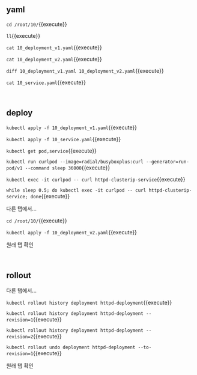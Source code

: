 <br>

## yaml

`cd /root/10/`{{execute}}

`ll`{{execute}}

`cat 10_deployment_v1.yaml`{{execute}}

`cat 10_deployment_v2.yaml`{{execute}}

`diff 10_deployment_v1.yaml 10_deployment_v2.yaml`{{execute}}

`cat 10_service.yaml`{{execute}}

<br>

## deploy

`kubectl apply -f 10_deployment_v1.yaml`{{execute}}

`kubectl apply -f 10_service.yaml`{{execute}}

`kubectl get pod,service`{{execute}}

`kubectl run curlpod --image=radial/busyboxplus:curl --generator=run-pod/v1 --command sleep 36000`{{execute}}

`kubectl exec -it curlpod -- curl httpd-clusterip-service`{{execute}}

`while sleep 0.5; do kubectl exec -it curlpod -- curl httpd-clusterip-service; done`{{execute}}

다른 탭에서...

`cd /root/10/`{{execute}}

`kubectl apply -f 10_deployment_v2.yaml`{{execute}}

원래 탭 확인

<br>

## rollout

다른 탭에서...

`kubectl rollout history deployment httpd-deployment`{{execute}}

`kubectl rollout history deployment httpd-deployment --revision=1`{{execute}} 

`kubectl rollout history deployment httpd-deployment --revision=2`{{execute}} 

`kubectl rollout undo deployment httpd-deployment --to-revision=1`{{execute}}

원래 탭 확인
